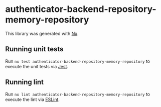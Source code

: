 # authenticator-backend-repository-memory-repository

This library was generated with [Nx](https://nx.dev).

## Running unit tests

Run `nx test authenticator-backend-repository-memory-repository` to execute the unit tests via [Jest](https://jestjs.io).

## Running lint

Run `nx lint authenticator-backend-repository-memory-repository` to execute the lint via [ESLint](https://eslint.org/).
